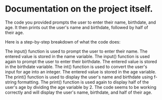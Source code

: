 # Documentation on the project itself.

The code you provided prompts the user to enter their name, birthdate, and age. It then prints out the user's name and birthdate, followed by half of their age.

Here is a step-by-step breakdown of what the code does:

The input() function is used to prompt the user to enter their name. The entered value is stored in the name variable.
The input() function is used again to prompt the user to enter their birthdate. The entered value is stored in the birthdate variable.
The int() function is used to convert the user's input for age into an integer. The entered value is stored in the age variable.
The print() function is used to display the user's name and birthdate using f-string formatting.
The print() function is used again to display half of the user's age by dividing the age variable by 2.
The code seems to be working correctly and will display the user's name, birthdate, and half of their age.
